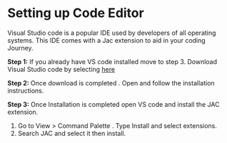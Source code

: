 # Setting up Code Editor

Visual Studio code is a popular IDE used by developers of all operating systems. This IDE comes with a Jac extension to aid in your coding Journey.

**Step 1:**
If you already have VS code installed move to step 3. Download Visual Studio code by selecting [here](https://code.visualstudio.com/)

**Step 2:**
Once download is completed . Open and follow the installation instructions.

**Step 3:**
Once Installation is completed open VS code and install the JAC extension.

1.  Go to View > Command Palette . Type Install and select extensions.
2.  Search JAC and select it then install.